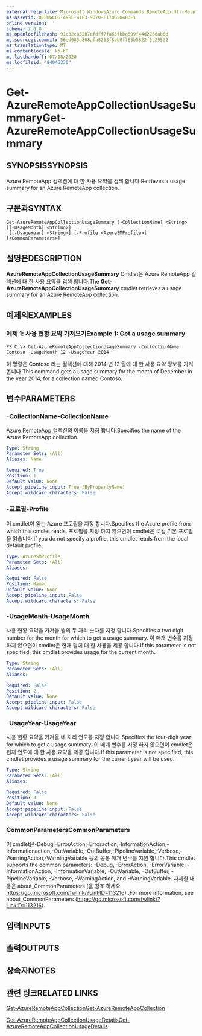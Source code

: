 ```yaml
---
external help file: Microsoft.WindowsAzure.Commands.RemoteApp.dll-Help.xml
ms.assetid: 8EF86C66-498F-4183-9070-F178628483F1
online version: ''
schema: 2.0.0
ms.openlocfilehash: 91c32ca5207efdff7fa65fbba599f44d276dab6d
ms.sourcegitcommit: 56ed085a868afa8263f8eb0f755b5822f5c29532
ms.translationtype: MT
ms.contentlocale: ko-KR
ms.lasthandoff: 07/18/2020
ms.locfileid: "94046330"
---
```

# <span data-ttu-id="99d98-101">Get-AzureRemoteAppCollectionUsageSummary</span><span class="sxs-lookup"><span data-stu-id="99d98-101">Get-AzureRemoteAppCollectionUsageSummary</span></span>

## <span data-ttu-id="99d98-102">SYNOPSIS</span><span class="sxs-lookup"><span data-stu-id="99d98-102">SYNOPSIS</span></span>
<span data-ttu-id="99d98-103">Azure RemoteApp 컬렉션에 대 한 사용 요약을 검색 합니다.</span><span class="sxs-lookup"><span data-stu-id="99d98-103">Retrieves a usage summary for an Azure RemoteApp collection.</span></span>

## <span data-ttu-id="99d98-104">구문과</span><span class="sxs-lookup"><span data-stu-id="99d98-104">SYNTAX</span></span>

```
Get-AzureRemoteAppCollectionUsageSummary [-CollectionName] <String> [[-UsageMonth] <String>]
 [[-UsageYear] <String>] [-Profile <AzureSMProfile>] [<CommonParameters>]
```

## <span data-ttu-id="99d98-105">설명은</span><span class="sxs-lookup"><span data-stu-id="99d98-105">DESCRIPTION</span></span>
<span data-ttu-id="99d98-106">**AzureRemoteAppCollectionUsageSummary** Cmdlet은 Azure RemoteApp 컬렉션에 대 한 사용 요약을 검색 합니다.</span><span class="sxs-lookup"><span data-stu-id="99d98-106">The **Get-AzureRemoteAppCollectionUsageSummary** cmdlet retrieves a usage summary for an Azure RemoteApp collection.</span></span>

## <span data-ttu-id="99d98-107">예제의</span><span class="sxs-lookup"><span data-stu-id="99d98-107">EXAMPLES</span></span>

### <span data-ttu-id="99d98-108">예제 1: 사용 현황 요약 가져오기</span><span class="sxs-lookup"><span data-stu-id="99d98-108">Example 1: Get a usage summary</span></span>
```
PS C:\> Get-AzureRemoteAppCollectionUsageSummary -CollectionName Contoso -UsageMonth 12 -UsageYear 2014
```

<span data-ttu-id="99d98-109">이 명령은 Contoso 라는 컬렉션에 대해 2014 년 12 월에 대 한 사용 요약 정보를 가져옵니다.</span><span class="sxs-lookup"><span data-stu-id="99d98-109">This command gets a usage summary for the month of December in the year 2014, for a collection named Contoso.</span></span>

## <span data-ttu-id="99d98-110">변수</span><span class="sxs-lookup"><span data-stu-id="99d98-110">PARAMETERS</span></span>

### <span data-ttu-id="99d98-111">-CollectionName</span><span class="sxs-lookup"><span data-stu-id="99d98-111">-CollectionName</span></span>
<span data-ttu-id="99d98-112">Azure RemoteApp 컬렉션의 이름을 지정 합니다.</span><span class="sxs-lookup"><span data-stu-id="99d98-112">Specifies the name of the Azure RemoteApp collection.</span></span>

```yaml
Type: String
Parameter Sets: (All)
Aliases: Name

Required: True
Position: 1
Default value: None
Accept pipeline input: True (ByPropertyName)
Accept wildcard characters: False
```

### <span data-ttu-id="99d98-113">-프로필</span><span class="sxs-lookup"><span data-stu-id="99d98-113">-Profile</span></span>
<span data-ttu-id="99d98-114">이 cmdlet이 읽는 Azure 프로필을 지정 합니다.</span><span class="sxs-lookup"><span data-stu-id="99d98-114">Specifies the Azure profile from which this cmdlet reads.</span></span>
<span data-ttu-id="99d98-115">프로필을 지정 하지 않으면이 cmdlet은 로컬 기본 프로필을 읽습니다.</span><span class="sxs-lookup"><span data-stu-id="99d98-115">If you do not specify a profile, this cmdlet reads from the local default profile.</span></span>

```yaml
Type: AzureSMProfile
Parameter Sets: (All)
Aliases: 

Required: False
Position: Named
Default value: None
Accept pipeline input: False
Accept wildcard characters: False
```

### <span data-ttu-id="99d98-116">-UsageMonth</span><span class="sxs-lookup"><span data-stu-id="99d98-116">-UsageMonth</span></span>
<span data-ttu-id="99d98-117">사용 현황 요약을 가져올 월의 두 자리 숫자를 지정 합니다.</span><span class="sxs-lookup"><span data-stu-id="99d98-117">Specifies a two digit number for the month for which to get a usage summary.</span></span>
<span data-ttu-id="99d98-118">이 매개 변수를 지정 하지 않으면이 cmdlet은 현재 달에 대 한 사용을 제공 합니다.</span><span class="sxs-lookup"><span data-stu-id="99d98-118">If this parameter is not specified, this cmdlet provides usage for the current month.</span></span>

```yaml
Type: String
Parameter Sets: (All)
Aliases: 

Required: False
Position: 2
Default value: None
Accept pipeline input: False
Accept wildcard characters: False
```

### <span data-ttu-id="99d98-119">-UsageYear</span><span class="sxs-lookup"><span data-stu-id="99d98-119">-UsageYear</span></span>
<span data-ttu-id="99d98-120">사용 현황 요약을 가져올 네 자리 연도를 지정 합니다.</span><span class="sxs-lookup"><span data-stu-id="99d98-120">Specifies the four-digit year for which to get a usage summary.</span></span>
<span data-ttu-id="99d98-121">이 매개 변수를 지정 하지 않으면이 cmdlet은 현재 연도에 대 한 사용 요약을 제공 합니다.</span><span class="sxs-lookup"><span data-stu-id="99d98-121">If this parameter is not specified, this cmdlet provides a usage summary for the current year will be used.</span></span>

```yaml
Type: String
Parameter Sets: (All)
Aliases: 

Required: False
Position: 3
Default value: None
Accept pipeline input: False
Accept wildcard characters: False
```

### <span data-ttu-id="99d98-122">CommonParameters</span><span class="sxs-lookup"><span data-stu-id="99d98-122">CommonParameters</span></span>
<span data-ttu-id="99d98-123">이 cmdlet은-Debug,-ErrorAction,-Erroraction,-InformationAction,-Informationaction,-OutVariable,-OutBuffer,-PipelineVariable,-Verbose,-WarningAction,-WarningVariable 등의 공통 매개 변수를 지원 합니다.</span><span class="sxs-lookup"><span data-stu-id="99d98-123">This cmdlet supports the common parameters: -Debug, -ErrorAction, -ErrorVariable, -InformationAction, -InformationVariable, -OutVariable, -OutBuffer, -PipelineVariable, -Verbose, -WarningAction, and -WarningVariable.</span></span> <span data-ttu-id="99d98-124">자세한 내용은 about_CommonParameters (을 참조 하세요 https://go.microsoft.com/fwlink/?LinkID=113216) .</span><span class="sxs-lookup"><span data-stu-id="99d98-124">For more information, see about_CommonParameters (https://go.microsoft.com/fwlink/?LinkID=113216).</span></span>

## <span data-ttu-id="99d98-125">입력</span><span class="sxs-lookup"><span data-stu-id="99d98-125">INPUTS</span></span>

## <span data-ttu-id="99d98-126">출력</span><span class="sxs-lookup"><span data-stu-id="99d98-126">OUTPUTS</span></span>

## <span data-ttu-id="99d98-127">상속자</span><span class="sxs-lookup"><span data-stu-id="99d98-127">NOTES</span></span>

## <span data-ttu-id="99d98-128">관련 링크</span><span class="sxs-lookup"><span data-stu-id="99d98-128">RELATED LINKS</span></span>

[<span data-ttu-id="99d98-129">Get-AzureRemoteAppCollection</span><span class="sxs-lookup"><span data-stu-id="99d98-129">Get-AzureRemoteAppCollection</span></span>](./Get-AzureRemoteAppCollection.md)

[<span data-ttu-id="99d98-130">Get-AzureRemoteAppCollectionUsageDetails</span><span class="sxs-lookup"><span data-stu-id="99d98-130">Get-AzureRemoteAppCollectionUsageDetails</span></span>](./Get-AzureRemoteAppCollectionUsageDetails.md)


